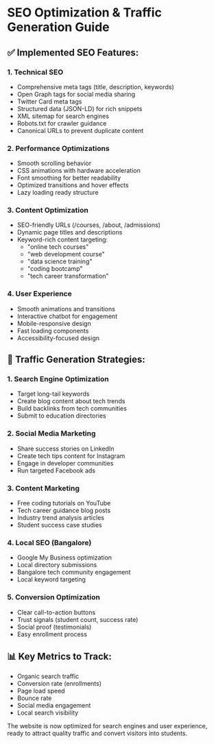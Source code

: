# SEO Optimization & Traffic Generation Guide

## ✅ Implemented SEO Features:

### 1. **Technical SEO**
- Comprehensive meta tags (title, description, keywords)
- Open Graph tags for social media sharing
- Twitter Card meta tags
- Structured data (JSON-LD) for rich snippets
- XML sitemap for search engines
- Robots.txt for crawler guidance
- Canonical URLs to prevent duplicate content

### 2. **Performance Optimizations**
- Smooth scrolling behavior
- CSS animations with hardware acceleration
- Font smoothing for better readability
- Optimized transitions and hover effects
- Lazy loading ready structure

### 3. **Content Optimization**
- SEO-friendly URLs (/courses, /about, /admissions)
- Dynamic page titles and descriptions
- Keyword-rich content targeting:
  - "online tech courses"
  - "web development course"
  - "data science training"
  - "coding bootcamp"
  - "tech career transformation"

### 4. **User Experience**
- Smooth animations and transitions
- Interactive chatbot for engagement
- Mobile-responsive design
- Fast loading components
- Accessibility-focused design

## 🚀 Traffic Generation Strategies:

### 1. **Search Engine Optimization**
- Target long-tail keywords
- Create blog content about tech trends
- Build backlinks from tech communities
- Submit to education directories

### 2. **Social Media Marketing**
- Share success stories on LinkedIn
- Create tech tips content for Instagram
- Engage in developer communities
- Run targeted Facebook ads

### 3. **Content Marketing**
- Free coding tutorials on YouTube
- Tech career guidance blog posts
- Industry trend analysis articles
- Student success case studies

### 4. **Local SEO (Bangalore)**
- Google My Business optimization
- Local directory submissions
- Bangalore tech community engagement
- Local keyword targeting

### 5. **Conversion Optimization**
- Clear call-to-action buttons
- Trust signals (student count, success rate)
- Social proof (testimonials)
- Easy enrollment process

## 📊 Key Metrics to Track:
- Organic search traffic
- Conversion rate (enrollments)
- Page load speed
- Bounce rate
- Social media engagement
- Local search visibility

The website is now optimized for search engines and user experience, ready to attract quality traffic and convert visitors into students.